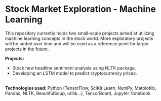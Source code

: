 <h1>Stock Market Exploration - Machine Learning</h1>

<p>
  This repository currently holds two small-scale projects aimed at utilizing machine learning concepts in the stock world. More exploratory projects will be added over time and 
  will be used as a reference point for larger projects in the future.
</p>
  
<strong>Projects:<br></strong>
* Stock new headline sentiment analysis using NLTK package.<br>
* Developing an LSTM model to predict cryptocurrency prices.<br><br>

<p>
<strong>Technologies used: </strong>
Python (TensorFlow, SciKit Learn, NumPy, Matplotlib, Pandas, NLTK, BeautifulSoup, urllib...), TensorBoard, Jupyter Notebook
</p>
